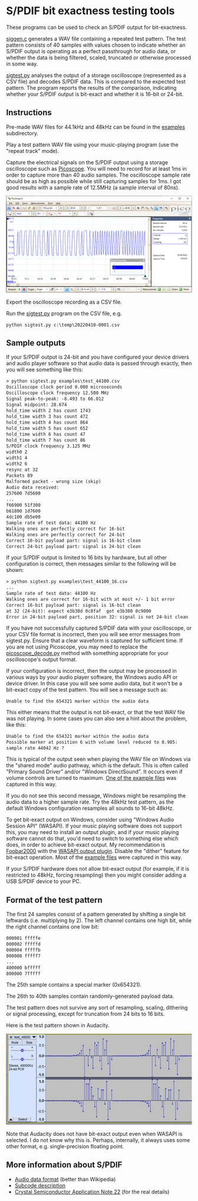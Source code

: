 
S/PDIF bit exactness testing tools
==================================

These programs can be used to check an S/PDIF output for bit-exactness.

[siggen.c](siggen.c) generates a WAV file containing a repeated test
pattern. The test pattern consists of 40 samples with values chosen
to indicate whether an S/PDIF output is operating as a perfect passthrough
for audio data, or whether the data is being filtered, scaled, truncated
or otherwise processed in some way.

[sigtest.py](sigtest.py) analyses the output of a storage oscilloscope
(represented as a CSV file) and decodes S/PDIF data. This is compared to
the expected test pattern. The program reports the results of the comparison,
indicating whether your S/PDIF output is bit-exact and whether it is 16-bit or 24-bit.

Instructions
------------

Pre-made WAV files for 44.1kHz and 48kHz can be found in the [examples](examples)
subdirectory.

Play a test pattern WAV file using your music-playing program (use the "repeat track" mode).

Capture the electrical signals on the S/PDIF output using a storage oscilloscope
such as [Picoscope](https://www.picotech.com/products/oscilloscope).
You will need to record for at least 1ms in order to capture
more than 40 audio samples. The oscilloscope sample rate should be as high as possible
while still capturing samples for 1ms. I got good results with a sample rate of 12.5MHz
(a sample interval of 80ns).

![Picoscope screenshot](/examples/osc.png)

Export the oscilloscope recording as a CSV file.

Run the [sigtest.py](sigtest.py) program on the CSV file, e.g.

    python sigtest.py c:\temp\20220410-0001.csv

Sample outputs
--------------

If your S/PDIF output is 24-bit and you have configured your device drivers and
audio player software so that audio data is passed through exactly,
then you will see something like this:

    > python sigtest.py examples\test_44100.csv
    Oscilloscope clock period 0.080 microseconds
    Oscilloscope clock frequency 12.500 MHz
    Signal peak-to-peak: -8.493 to 66.012
    Signal midpoint: 28.674
    hold_time width 2 has count 1743
    hold_time width 3 has count 472
    hold_time width 4 has count 864
    hold_time width 5 has count 652
    hold_time width 6 has count 47
    hold_time width 7 has count 86
    S/PDIF clock frequency 3.125 MHz
    width0 2
    width1 4
    width2 6
    resync at 32
    Packets 89
    Malformed packet - wrong size (skip)
    Audio data received:
    257600 7d5600
    ...
    f66900 51f300
    b61800 1d7600
    4dc100 db5e00
    Sample rate of test data: 44100 Hz
    Walking ones are perfectly correct for 16-bit
    Walking ones are perfectly correct for 24-bit
    Correct 16-bit payload part: signal is 16-bit clean
    Correct 24-bit payload part: signal is 24-bit clean

If your S/PDIF output is limited to 16 bits by hardware, but all other configuration
is correct, then messages similar to the following will be shown:

    > python sigtest.py examples\test_44100_16.csv
    ...
    Sample rate of test data: 44100 Hz
    Walking ones are correct for 16-bit with at most +/- 1 bit error
    Correct 16-bit payload part: signal is 16-bit clean
    at 32 (24-bit): expect e3b30d 0c8faf  got e3b300 0c9000
    Error in 24-bit payload part, position 32: signal is not 24-bit clean

If you have not successfully captured S/PDIF data with your oscilloscope,
or your CSV file format is incorrect, then you will see error messages
from sigtest.py. Ensure that a clear waveform is captured for sufficient time.
If you are not using Picoscope, you may need to replace the
[picoscope\_decode.py](picoscope_decode.py) method with something
appropriate for your oscilloscope's output format.

If your configuration is incorrect, then the output may be processed in various ways
by your audio player software, the Windows audio API or device driver. In this case you
will see some audio data, but it won't be a bit-exact copy of the test pattern.
You will see a message such as:

    Unable to find the 654321 marker within the audio data

This either means that the output is not bit-exact, or that the test WAV file was not
playing. In some cases you can also see a hint about the problem, like this:

    Unable to find the 654321 marker within the audio data
    Possible marker at position 6 with volume level reduced to 0.985: sample rate 44042 Hz ?

This is typical of the output seen when playing the WAV file on Windows via the
"shared mode" audio pathway, which is the default. This is often called
"Primary Sound Driver" and/or "Windows DirectSound". It occurs even if volume controls
are turned to maximum. [One of the example files](examples/test_44100_ds.csv) was captured
in this way.

If you do not see this second message, Windows might be resampling the audio data to
a higher sample rate. Try the 48kHz test pattern, as the default Windows configuration
resamples all sounds to 16-bit 48kHz.

To get bit-exact output on Windows, consider using "Windows Audio Session API" (WASAPI). If your music
playing software does not support this, you may need to install an output plugin, and if your
music playing software cannot do that, you'd need to switch to something else
which does, in order to achieve bit-exact output. My recommendation is
[Foobar2000](https://www.foobar2000.org/) with the
[WASAPI output plugin](https://www.foobar2000.org/components/view/foo_out_wasapi).
Disable the "dither" feature for bit-exact operation. Most of the
[example files](examples) were captured in this way.

If your S/PDIF hardware does not allow bit-exact output (for example, if it is restricted
to 48kHz, forcing resampling) then you might consider adding a USB S/PDIF device to your PC.


Format of the test pattern
--------------------------

The first 24 samples consist of a pattern generated by shifting a single bit leftwards (i.e.
multiplying by 2). The left channel contains one high bit, while the right channel contains
one low bit:

    000001 fffffe
    000002 fffffd
    000004 fffffb
    000008 fffff7
    ...
    400000 bfffff
    800000 7fffff

The 25th sample contains a special marker (0x654321).

The 26th to 40th samples contain randomly-generated payload data.

The test pattern does not survive any sort of resampling, scaling, dithering
or signal processing, except for truncation from 24 bits to 16 bits.

Here is the test pattern shown in Audacity.

![Picoscope screenshot](/examples/wav.png)

Note that Audacity does not have
bit-exact output even when WASAPI is selected. I do not know why this is. Perhaps, internally,
it always uses some other format, e.g. single-precision floating point.


More information about S/PDIF
-----------------------------

* [Audio data format](http://www.hardwarebook.info/S/PDIF) (better than Wikipedia)
* [Subcode description](https://www.minidisc.org/spdif_c_channel.html)
* [Crystal Semiconductor Application Note 22](https://www.minidisc.org/manuals/an22.pdf) (for the
  real details)

